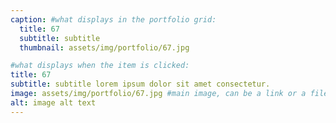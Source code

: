 ```yaml
---
caption: #what displays in the portfolio grid:
  title: 67
  subtitle: subtitle
  thumbnail: assets/img/portfolio/67.jpg

#what displays when the item is clicked:
title: 67
subtitle: subtitle lorem ipsum dolor sit amet consectetur.
image: assets/img/portfolio/67.jpg #main image, can be a link or a file in assets/img/portfolio
alt: image alt text
---
```

